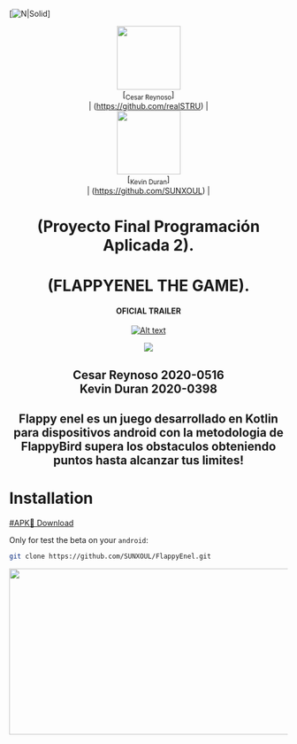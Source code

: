 [![N|Solid]([https://cldup.com/dTxpPi9lDf.thumb.png](https://raw.githubusercontent.com/SUNXOUL/FlappyEnel/master/app/src/main/res/drawable-nodpi/durelogo.gif))]


<div id="header" align="center">


<img src="https://avatars.githubusercontent.com/u/122837710?v=4" width=115><br>[<sub>Cesar Reynoso</sub>]<br>| (https://github.com/realSTRU) |
 <BR>
 <img src="https://avatars.githubusercontent.com/u/91565711?v=4" width=115><br>[<sub>Kevin Duran</sub>]<br>| (https://github.com/SUNXOUL)  |
 
  <h1>(Proyecto Final Programación Aplicada 2).</h1>
  <h1>(FLAPPYENEL THE GAME).</h1>
  
   #### OFICIAL TRAILER
   [![Alt text](https://img.youtube.com/vi/YJX6RySWX0c/0.jpg)](https://www.youtube.com/watch?v=YJX6RySWX0c)
 

   
  <div align = "center">
   <img src="https://i.ibb.co/1J1Djg9/Flappy-Enel-Logo.png"/>
</div>
  <h2>Cesar Reynoso 2020-0516<br>Kevin Duran 2020-0398<br></h2>
  <h2>Flappy enel es un juego desarrollado en Kotlin para dispositivos android con la metodologia de FlappyBird supera los obstaculos obteniendo puntos hasta alcanzar tus limites!</h2>
 </div>
 
 # Installation

[#APK📱 Download](https://github.com/SUNXOUL/FlappyEnel/raw/master/app/release/FLAPPYENEL.apk)

Only for test the beta on your `android`:
```sh
git clone https://github.com/SUNXOUL/FlappyEnel.git
```

<div align="center">
  <img src="https://i.postimg.cc/0N3Q6GT0/Installation-for-the-readme.png" width="800px" height="300px"/>
</div>
